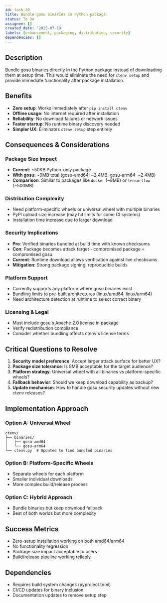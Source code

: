 ```yaml
---
id: task-30
title: Bundle gosu binaries in Python package
status: To Do
assignee: []
created_date: '2025-07-19'
labels: [enhancement, packaging, distribution, security]
dependencies: []
---
```


## Description

Bundle gosu binaries directly in the Python package instead of downloading them at setup time. This would eliminate the need for `ctenv setup` and provide immediate functionality after package installation.

## Benefits

- **Zero setup**: Works immediately after `pip install ctenv`
- **Offline usage**: No internet required after installation
- **Reliability**: No download failures or network issues
- **Faster startup**: No runtime binary discovery needed
- **Simpler UX**: Eliminates `ctenv setup` step entirely

## Consequences & Considerations

### Package Size Impact
- **Current**: ~50KB Python-only package
- **With gosu**: ~9MB total (gosu-amd64: ~2.4MB, gosu-arm64: ~2.4MB)
- **Comparison**: Similar to packages like `docker` (~8MB) or `tensorflow` (~500MB)

### Distribution Complexity
- Need platform-specific wheels or universal wheel with multiple binaries
- PyPI upload size increase (may hit limits for some CI systems)
- Installation time increase due to larger download

### Security Implications
- **Pro**: Verified binaries bundled at build time with known checksums
- **Con**: Package becomes attack target - compromised package = compromised gosu
- **Current**: Runtime download allows verification against live checksums
- **Mitigation**: Strong package signing, reproducible builds

### Platform Support
- Currently supports any platform where gosu binaries exist
- Bundling limits to pre-built architectures (linux/amd64, linux/arm64)
- Need architecture detection at runtime to select correct binary

### Licensing & Legal
- Must include gosu's Apache 2.0 license in package
- Verify redistribution compliance
- Consider whether bundling affects ctenv's license terms

## Critical Questions to Resolve

1. **Security model preference**: Accept larger attack surface for better UX?
2. **Package size tolerance**: Is 9MB acceptable for the target audience?
3. **Platform strategy**: Universal wheel with all binaries vs platform-specific wheels?
4. **Fallback behavior**: Should we keep download capability as backup?
5. **Update mechanism**: How to handle gosu security updates without new ctenv releases?

## Implementation Approach

### Option A: Universal Wheel
```
ctenv/
├── binaries/
│   ├── gosu-amd64
│   └── gosu-arm64
└── ctenv.py  # Updated to find bundled binaries
```

### Option B: Platform-Specific Wheels
- Separate wheels for each platform
- Smaller individual downloads
- More complex build/release process

### Option C: Hybrid Approach
- Bundle binaries but keep download fallback
- Best of both worlds but more complexity

## Success Metrics

- Zero-setup installation working on both amd64/arm64
- No functionality regression
- Package size impact acceptable to users
- Build/release pipeline working reliably

## Dependencies

- Requires build system changes (pyproject.toml)
- CI/CD updates for binary inclusion
- Documentation updates to remove setup step
